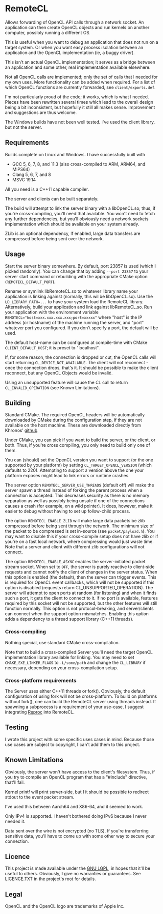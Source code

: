 # RemoteCL
Allows forwarding of OpenCL API calls through a network socket.
An application can then create OpenCL objects and run kernels on another computer, possibly running a different OS.

This is useful when you want to debug an application that does not run on a target system. Or when you want easy process isolation between an application and the OpenCL implementation (ie, a buggy driver).

This isn't an actual OpenCL implementation; it serves as a bridge between an application and some other, real implementation available elsewhere.

Not all OpenCL calls are implemented; only the set of calls that I needed for my own uses. More functionality can be added when required. For a list of which OpenCL functions are currently forwarded, see `client/exports.def`.

I'm not particularly proud of the code; it works, which is what I needed. Pieces have been rewritten several times which lead to the overall design being a bit inconsistent, but hopefully it still all makes sense.
Improvement and suggestions are thus welcome.

The Windows builds have not been well tested. I've used the client library, but not the server.


## Requirements
Builds complete on Linux and Windows. I have successfully built with
* GCC 5, 6, 7, 8, and 11.3 (also cross-compiled to ARM, ARM64, and MIPS64)
* Clang 5, 6, 7, and 8
* MSVC 19.14

All you need is a C++11 capable compiler.

The server and clients can be built separately.

The build will attempt to link the server binary with a libOpenCL.so; thus, if you're cross-compiling, you'll need that available.
You won't need to fetch any further dependencies, but you'll obviously need a network sockets implementation which should be available on your system already.

ZLib is an optional dependency, If enabled, large data transfers are compressed before being sent over the network.


## Usage
Start the server binary somewhere. By default, port 23857 is used (which I picked randomly). You can change that by adding `--port 23857` to your server start command or rebuilding with the appropriate CMake option (`REMOTECL_DEFAULT_PORT`).

Rename or symlink libRemoteCL.so to whatever library name your application is linking against (normally, this wil be libOpenCL.so). Use the `LD_LIBRARY_PATH=...` to have your system load the RemoteCL library. Alternatively, build your application and link against libRemoteCL.so.
Run your application with the environment variable `REMOTECL="host=xxx.xxx.xxx.xxx;port=xxxxx"` where "host" is the IP address (or hostname) of the machine running the server, and "port" whatever port you configured. If you don't specify a port, the default will be used.

The default host-name can be configured at compile-time with CMake `CLIENT_DEFAULT_HOST`; it is preset to "localhost".

If, for some reason, the connection is dropped or cut, the OpenCL calls will start returning `CL_DEVICE_NOT_AVAILABLE`. The client will not reconnect - once the connection drops, that's it.
It should be possible to make the client reconnect, but any OpenCL Objects would be invalid.

Using an unsupported feature will cause the CL call to return `CL_INVALID_OPERATION` (see Known Limitations).


## Building
Standard CMake. The required OpenCL headers will be automatically downloaded by CMake during the configuration step, if they are not available on the host machine. These are downloaded directly from Khronos' [github](https://github.com/KhronosGroup/OpenCL-Headers.git).

Under CMake, you can pick if you want to build the server, or the client, or both. Thus, if you're cross compiling, you only need to build only one of them.

You can (should) set the OpenCL version you want to support (or the one supported by your platform) by setting `CL_TARGET_OPENCL_VERSION` (which defaults to 220). Attempting to support a version above the one your platform exposes might lead to link errors or runtime crashes.

The server option `REMOTECL_SERVER_USE_THREADS` (default off) will make the server spawn a thread instead of forking the parent process when a connection is accepted. This decreases security as there is no memory separation as well as possibly being unsafe if one of the connections causes a crash (for example, on a wild pointer). It does, however, make it easier to debug without having to set up follow-child process.

The option `REMOTECL_ENABLE_ZLIB` will make large data packets be zlib compressed before being sent through the network. The minimum size of the packet to be compressed is set in-source (see `packet/payload.h`). You may want to disable this if your cross-compile setup does not have zlib or if you're on a fast local network, where compressing would just waste time. Note that a server and client with different zlib configurations will not connect.

The option `REMOTECL_ENABLE_ASYNC` enables the server-initiated packet stream socket. When set to `OFF`, the server is purely reactive to client-side requests and cannot notify the client of changes in the server status. When this option is enabled (the default), then the server can trigger events. This is required for OpenCL event callbacks, which will not be supported if this option is disabled (requests return CL_UNSUPPORTED_OPERATION). The server will attempt to open ports at random (for listening) and when it finds such a port, it gets the client to connect to it. If no port is available, features required by this socket will not be supported, but the other features will still function normally.
This option is not protocol-breaking, and server/clients can connect when the support option mismatches.
Enabling this option adds a dependency to a thread support library (C++11 threads).


### Cross-compiling
Nothing special, use standard CMake cross-compilation.

Note that to build a cross-compiled Server you'll need the target OpenCL implementation library available for linking. You may need to set `CMAKE_EXE_LINKER_FLAGS` to `-L/some/path` and change the `CL_LIBRARY` if necessary, depending on your cross-compilation setup.

### Cross-platform requirements
The Server uses either C++11 threads or fork(). Obviously, the default configuration of using fork will not be cross-platform.
To build on platforms without fork(), one can build the RemoteCL server using threads instead. If spawning a subprocess is a requirement of your use-case, I suggest integrating [Reproc](https://github.com/DaanDeMeyer/reproc) into RemoteCL.


## Testing
I wrote this project with some specific uses cases in mind. Because those use cases are subject to copyright, I can't add them to this project.


## Known Limitations
Obviously, the server won't have access to the client's filesystem. Thus, if you try to compile an OpenCL program that has a "#include" directive, that'll fail.

Kernel printf will print server-side, but I it should be possible to redirect stdout to the event packet stream.

I've used this between Aarch64 and X86-64, and it seemed to work.

Only IPv4 is supported. I haven't bothered doing IPv6 because I never needed it.

Data sent over the wire is not encrypted (no TLS). If you're transferring sensitive data, you'll have to come up with some other way to secure your connection.


## Licence
This project is made available under the [GNU LGPL](https://www.gnu.org/licenses/lgpl-3.0.en.html), in hopes that it'll be useful to others. Obviously, I give no warranties or guarantees.
See LICENCE.TXT in the project's root for details.


## Legal
OpenCL and the OpenCL logo are trademarks of Apple Inc.
